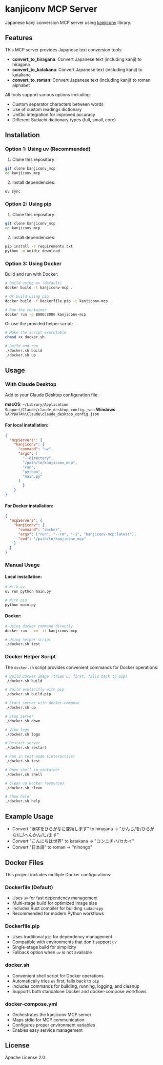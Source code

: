 # kanjiconv MCP Server

Japanese kanji conversion MCP server using [kanjiconv](https://github.com/sea-turt1e/kanjiconv) library.

## Features

This MCP server provides Japanese text conversion tools:

- **convert_to_hiragana**: Convert Japanese text (including kanji) to hiragana
- **convert_to_katakana**: Convert Japanese text (including kanji) to katakana  
- **convert_to_roman**: Convert Japanese text (including kanji) to roman alphabet

All tools support various options including:
- Custom separator characters between words
- Use of custom readings dictionary
- UniDic integration for improved accuracy
- Different Sudachi dictionary types (full, small, core)

## Installation

### Option 1: Using uv (Recommended)

1. Clone this repository:
```bash
git clone kanjiconv_mcp
cd kanjiconv_mcp
```

2. Install dependencies:
```bash
uv sync
```

### Option 2: Using pip

1. Clone this repository:
```bash
git clone kanjiconv_mcp
cd kanjiconv_mcp
```

2. Install dependencies:
```bash
pip install -r requirements.txt
python -m unidic download
```

### Option 3: Using Docker
Build and run with Docker:
```bash
# Build using uv (default)
docker build -t kanjiconv-mcp .

# Or build using pip
docker build -f Dockerfile.pip -t kanjiconv-mcp .

# Run the container
docker run -p 8000:8000 kanjiconv-mcp
```

Or use the provided helper script:
```bash
# Make the script executable
chmod +x docker.sh

# Build and run
./docker.sh build
./docker.sh up
```

## Usage

### With Claude Desktop

Add to your Claude Desktop configuration file:

**macOS**: `~/Library/Application Support/Claude/claude_desktop_config.json`
**Windows**: `%APPDATA%\Claude\claude_desktop_config.json`

#### For local installation:
```json
{
  "mcpServers": {
    "kanjiconv": {
      "command": "uv",
      "args": [
        "--directory",
        "/path/to/kanjiconv_mcp",
        "run",
        "python",
        "main.py"
      ]
        }
    }
}
```

#### For Docker installation:
```json
{
  "mcpServers": {
    "kanjiconv": {
      "command": "docker",
      "args": ["run", "--rm", "-i", "kanjiconv-mcp:latest"],
      "cwd": "/path/to/kanjiconv_mcp"
    }
  }
}
```

### Manual Usage

#### Local installation:
```bash
# With uv
uv run python main.py

# With pip
python main.py
```

#### Docker:
```bash
# Using docker command directly
docker run --rm -it kanjiconv-mcp

# Using helper script
./docker.sh test
```

### Docker Helper Script

The `docker.sh` script provides convenient commands for Docker operations:

```bash
# Build Docker image (tries uv first, falls back to pip)
./docker.sh build

# Build explicitly with pip
./docker.sh build-pip

# Start server with docker-compose
./docker.sh up

# Stop server
./docker.sh down

# View logs
./docker.sh logs

# Restart server
./docker.sh restart

# Run in test mode (interactive)
./docker.sh test

# Open shell in container
./docker.sh shell

# Clean up Docker resources
./docker.sh clean

# Show help
./docker.sh help
```

## Example Usage

- Convert "漢字をひらがなに変換します" to hiragana → "かんじ/を/ひらがな/に/へんかん/し/ます"
- Convert "こんにちは世界" to katakana → "コンニチハ/セカイ"  
- Convert "日本語" to roman → "nihongo"

## Docker Files

This project includes multiple Docker configurations:

### Dockerfile (Default)
- Uses `uv` for fast dependency management
- Multi-stage build for optimized image size
- Includes Rust compiler for building `sudachipy`
- Recommended for modern Python workflows

### Dockerfile.pip
- Uses traditional `pip` for dependency management
- Compatible with environments that don't support `uv`
- Single-stage build for simplicity
- Fallback option when `uv` is not available

### docker.sh
- Convenient shell script for Docker operations
- Automatically tries `uv` first, falls back to `pip`
- Includes commands for building, running, logging, and cleanup
- Supports both standalone Docker and docker-compose workflows

### docker-compose.yml
- Orchestrates the kanjiconv MCP server
- Maps stdio for MCP communication
- Configures proper environment variables
- Enables easy service management

## License

Apache License 2.0

